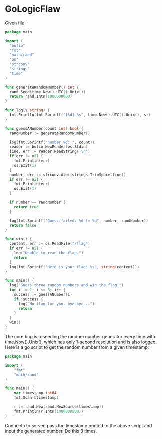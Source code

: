 # GoLogicFlaw

Given file:

```go
package main

import (
  "bufio"
  "fmt"
  "math/rand"
  "os"
  "strconv"
  "strings"
  "time"
)

func generateRandomNumber() int {
  rand.Seed(time.Now().UTC().Unix())
  return rand.Intn(1000000000)
}

func log(s string) {
  fmt.Println(fmt.Sprintf("[%d] %s", time.Now().UTC().Unix(), s))
}

func guessANumber(count int) bool {
  randNumber := generateRandomNumber()

  log(fmt.Sprintf("number %d: ", count))
  reader := bufio.NewReader(os.Stdin)
  line, err := reader.ReadString('\n')
  if err != nil {
    fmt.Println(err)
    os.Exit(1)
  }
  number, err := strconv.Atoi(strings.TrimSpace(line))
  if err != nil {
    fmt.Println(err)
    os.Exit(1)
  }

  if number == randNumber {
    return true
  }

  log(fmt.Sprintf("Guess failed: %d != %d", number, randNumber))
  return false
}

func win() {
  content, err := os.ReadFile("/flag")
  if err != nil {
    log("Unable to read the flag.")
    return
  }
  log(fmt.Sprintf("Here is your flag: %s", string(content)))
}

func main() {
  log("Guess three random numbers and win the flag!")
  for i := 1; i <= 3; i++ {
    success := guessANumber(i)
    if !success {
      log("No flag for you. bye bye ..")
      return
    }
  }
  win()
}
```

The core bug is reseeding the random number generator every time with time.Now().Unix(), which has only 1-second resolution and is also logged. \
Here is a go script to get the random number from a given timestamp:

```go
package main

import (
    "fmt"
    "math/rand"
)

func main() {
    var timestamp int64
    fmt.Scan(&timestamp)

    r := rand.New(rand.NewSource(timestamp))
    fmt.Println(r.Intn(1000000000))
}
```

Connecto to server, pass the timestamp printed to the above script and input the generated number. Do this 3 times.
